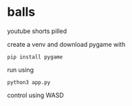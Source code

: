 # balls
youtube shorts pilled

create a venv and download pygame with
```
pip install pygame
```


run using

```
python3 app.py
```

control using WASD